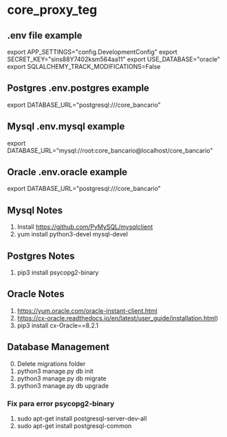 # core_proxy_teg

## .env file example
export APP_SETTINGS="config.DevelopmentConfig"
export SECRET_KEY="sins88Y7402ksm564aa11"
export USE_DATABASE="oracle"
export SQLALCHEMY_TRACK_MODIFICATIONS=False

## Postgres .env.postgres example
export DATABASE_URL="postgresql:///core_bancario"

## Mysql .env.mysql example
export DATABASE_URL="mysql://root:core_bancario@localhost/core_bancario"

## Oracle .env.oracle example
export DATABASE_URL="postgresql:///core_bancario"


## Mysql Notes
1. Install https://github.com/PyMySQL/mysqlclient
2. yum install python3-devel mysql-devel

## Postgres Notes
1. pip3 install psycopg2-binary

## Oracle Notes
1. https://yum.oracle.com/oracle-instant-client.html
2. https://cx-oracle.readthedocs.io/en/latest/user_guide/installation.html)
3. pip3 install cx-Oracle==8.2.1

## Database Management
0. Delete migrations folder
1. python3 manage.py db init
2. python3 manage.py db migrate
3. python3 manage.py db upgrade

### Fix para error psycopg2-binary
1. sudo apt-get install postgresql-server-dev-all
2. sudo apt-get install postgresql-common